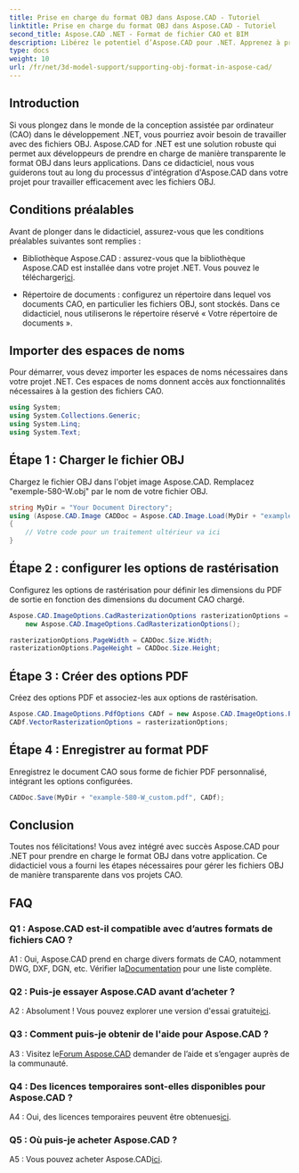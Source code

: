 ```yaml
---
title: Prise en charge du format OBJ dans Aspose.CAD - Tutoriel
linktitle: Prise en charge du format OBJ dans Aspose.CAD - Tutoriel
second_title: Aspose.CAD .NET - Format de fichier CAO et BIM
description: Libérez le potentiel d’Aspose.CAD pour .NET. Apprenez à prendre en charge de manière transparente le format OBJ dans vos applications de CAO grâce à ce didacticiel étape par étape.
type: docs
weight: 10
url: /fr/net/3d-model-support/supporting-obj-format-in-aspose-cad/
---
```

## Introduction

Si vous plongez dans le monde de la conception assistée par ordinateur (CAO) dans le développement .NET, vous pourriez avoir besoin de travailler avec des fichiers OBJ. Aspose.CAD for .NET est une solution robuste qui permet aux développeurs de prendre en charge de manière transparente le format OBJ dans leurs applications. Dans ce didacticiel, nous vous guiderons tout au long du processus d'intégration d'Aspose.CAD dans votre projet pour travailler efficacement avec les fichiers OBJ.

## Conditions préalables

Avant de plonger dans le didacticiel, assurez-vous que les conditions préalables suivantes sont remplies :

-  Bibliothèque Aspose.CAD : assurez-vous que la bibliothèque Aspose.CAD est installée dans votre projet .NET. Vous pouvez le télécharger[ici](https://releases.aspose.com/cad/net/).

- Répertoire de documents : configurez un répertoire dans lequel vos documents CAO, en particulier les fichiers OBJ, sont stockés. Dans ce didacticiel, nous utiliserons le répertoire réservé « Votre répertoire de documents ».

## Importer des espaces de noms

Pour démarrer, vous devez importer les espaces de noms nécessaires dans votre projet .NET. Ces espaces de noms donnent accès aux fonctionnalités nécessaires à la gestion des fichiers CAO.

```csharp
using System;
using System.Collections.Generic;
using System.Linq;
using System.Text;
```


## Étape 1 : Charger le fichier OBJ

Chargez le fichier OBJ dans l'objet image Aspose.CAD. Remplacez "exemple-580-W.obj" par le nom de votre fichier OBJ.

```csharp
string MyDir = "Your Document Directory";
using (Aspose.CAD.Image CADDoc = Aspose.CAD.Image.Load(MyDir + "example-580-W.obj"))
{
    // Votre code pour un traitement ultérieur va ici
}
```

## Étape 2 : configurer les options de rastérisation

Configurez les options de rastérisation pour définir les dimensions du PDF de sortie en fonction des dimensions du document CAO chargé.

```csharp
Aspose.CAD.ImageOptions.CadRasterizationOptions rasterizationOptions =
    new Aspose.CAD.ImageOptions.CadRasterizationOptions();

rasterizationOptions.PageWidth = CADDoc.Size.Width;
rasterizationOptions.PageHeight = CADDoc.Size.Height;
```

## Étape 3 : Créer des options PDF

Créez des options PDF et associez-les aux options de rastérisation.

```csharp
Aspose.CAD.ImageOptions.PdfOptions CADf = new Aspose.CAD.ImageOptions.PdfOptions();
CADf.VectorRasterizationOptions = rasterizationOptions;
```

## Étape 4 : Enregistrer au format PDF

Enregistrez le document CAO sous forme de fichier PDF personnalisé, intégrant les options configurées.

```csharp
CADDoc.Save(MyDir + "example-580-W_custom.pdf", CADf);
```

## Conclusion

Toutes nos félicitations! Vous avez intégré avec succès Aspose.CAD pour .NET pour prendre en charge le format OBJ dans votre application. Ce didacticiel vous a fourni les étapes nécessaires pour gérer les fichiers OBJ de manière transparente dans vos projets CAO.

## FAQ

### Q1 : Aspose.CAD est-il compatible avec d’autres formats de fichiers CAO ?

 A1 : Oui, Aspose.CAD prend en charge divers formats de CAO, notamment DWG, DXF, DGN, etc. Vérifier la[Documentation](https://reference.aspose.com/cad/net/) pour une liste complète.

### Q2 : Puis-je essayer Aspose.CAD avant d’acheter ?

 A2 : Absolument ! Vous pouvez explorer une version d'essai gratuite[ici](https://releases.aspose.com/).

### Q3 : Comment puis-je obtenir de l'aide pour Aspose.CAD ?

 A3 : Visitez le[Forum Aspose.CAD](https://forum.aspose.com/c/cad/19) demander de l’aide et s’engager auprès de la communauté.

### Q4 : Des licences temporaires sont-elles disponibles pour Aspose.CAD ?

 A4 : Oui, des licences temporaires peuvent être obtenues[ici](https://purchase.aspose.com/temporary-license/).

### Q5 : Où puis-je acheter Aspose.CAD ?

 A5 : Vous pouvez acheter Aspose.CAD[ici](https://purchase.aspose.com/buy).